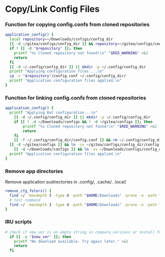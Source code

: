 # Copy/Link Config Files
### Function for copying config.confs from cloned repositories
``` bash
application_config() {
  local repository=~/Downloads/ccnfigs/config_dir
  [[ -d ~/gitea/configs/config_dir ]] && repository=~/gitea/configs/config_dir/
  if ! [[ -d "$repository" ]]; then
    printf "%s Cloned repository not found!\n" "$RED_WARNING" >&2
    return
  fi
  [[ -d ~/.config/config_dir ]] || mkdir -p ~/.config/config_dir
  printf "Applying configuration files ...\n"
  cp -v "$repository"/config.conf ~/.config/config_dir/
  printf "Application configuration files applied.\n"
}
```
### Function for linking config.confs from cloned repositories
``` bash
application_config() {
  printf "Applying Bat configuration...\n"
	[[ -d ~/.config/config_dir ]] || mkdir -p ~/.config/config_dir
	if [[ ! -d ~/Downloads/configs && ! -d ~/gitea/configs ]]; then
		printf "%s Cloned repository not found!\n" "$RED_WARNING" >&2
		return
	fi
	[[ -f ~/.config/config_dir/config.conf ]] && rm ~/.config/config_dir/config.conf
  [[ -d ~/gitea/configs ]] && ln -sv ~/gitea/configs/config_dir/config.conf ~/.config/config_dir/config.conf
	[[ -d ~/Downloads/configs ]] && ln -sv ~/Downloads/configs/config_dir/config.conf ~/.config/config_dir/config.conf
  printf "Application configuration files applied.\n"
}
```
### Remove app directories
Remove application sudirectories in .config/, .cache/. .local/
```bash
remove_cfg_folers() {
  find ~/ -maxdepth 3 -type d -path "$HOME/Downloads" -prune -o -path "$HOME/gitea" -prune -o -type d -name application -exec rm -rf {} \;
  # test command
  find ~/ -maxdepth 3 -type d -path "$HOME/Downloads" -prune -o -path "$HOME/gitea" -prune -o -type d -name application -print
}
```
### IRU scripts
```bash
# check if new_ver is an empty string in compare_versions or install functions
  if [[ -z "$new_ver" ]]; then
    printf "No download available. Try again later." >&2
    return
  fi
```
